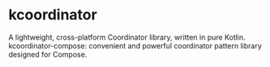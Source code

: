 # kcoordinator
A lightweight, cross-platform Coordinator library, written in pure Kotlin. kcoordinator-compose: convenient and powerful coordinator pattern library designed for Compose. 
